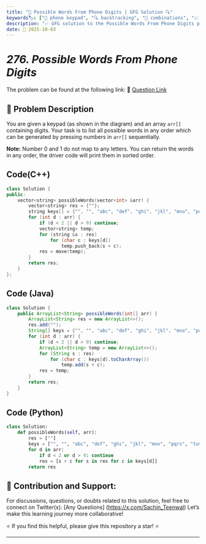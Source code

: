 ```yaml
---
title: "📱 Possible Words From Phone Digits | GFG Solution 🔍"
keywords🏷️: ["📱 phone keypad", "🔍 backtracking", "📍 combinations", "📈 iterative build", "📘 GFG", "🏁 competitive programming", "📚 DSA"]
description: "✅ GFG solution to the Possible Words From Phone Digits problem: generate all possible letter combinations from phone keypad digits using iterative and backtracking approaches. 🚀"
date: 📅 2025-10-03
---
```


# *276. Possible Words From Phone Digits*

The problem can be found at the following link: 🔗 [Question Link](https://www.geeksforgeeks.org/problems/possible-words-from-phone-digits-1587115620/1)

## **🧩 Problem Description**

You are given a keypad (as shown in the diagram) and an array `arr[]` containing digits. Your task is to list all possible words in any order which can be generated by pressing numbers in `arr[]` sequentially.

**Note:** Number 0 and 1 do not map to any letters. You can return the words in any order, the driver code will print them in sorted order.


## Code(C++)
```cpp
class Solution {
public:
    vector<string> possibleWords(vector<int> &arr) {
        vector<string> res = {""};
        string keys[] = {"", "", "abc", "def", "ghi", "jkl", "mno", "pqrs", "tuv", "wxyz"};
        for (int d : arr) {
            if (d < 2 || d > 9) continue;
            vector<string> temp;
            for (string &s : res)
                for (char c : keys[d])
                    temp.push_back(s + c);
            res = move(temp);
        }
        return res;
    }
};
```

## Code (Java)

```java
class Solution {
    public ArrayList<String> possibleWords(int[] arr) {
        ArrayList<String> res = new ArrayList<>();
        res.add("");
        String[] keys = {"", "", "abc", "def", "ghi", "jkl", "mno", "pqrs", "tuv", "wxyz"};
        for (int d : arr) {
            if (d < 2 || d > 9) continue;
            ArrayList<String> temp = new ArrayList<>();
            for (String s : res)
                for (char c : keys[d].toCharArray())
                    temp.add(s + c);
            res = temp;
        }
        return res;
    }
}
```

## Code (Python)

```python
class Solution:
    def possibleWords(self, arr):
        res = [""]
        keys = ["", "", "abc", "def", "ghi", "jkl", "mno", "pqrs", "tuv", "wxyz"]
        for d in arr:
            if d < 2 or d > 9: continue
            res = [s + c for s in res for c in keys[d]]
        return res
```



## 🎯 **Contribution and Support:**

For discussions, questions, or doubts related to this solution, feel free to connect on Twitter(x): [Any Questions] (https://x.com/Sachin_Teenwal) Let’s make this learning journey more collaborative!

⭐ If you find this helpful, please give this repository a star! ⭐

---

